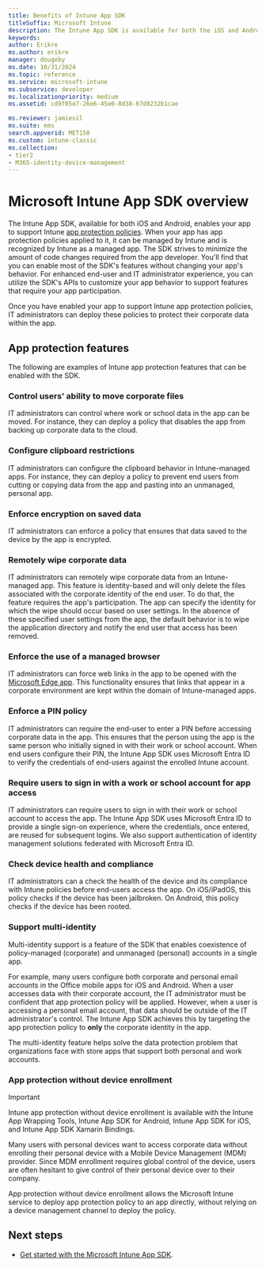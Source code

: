 ```yaml
---
title: Benefits of Intune App SDK 
titleSuffix: Microsoft Intune
description: The Intune App SDK is available for both the iOS and Android platforms, and enables mobile app management features with Microsoft Intune.
keywords:
author: Erikre
ms.author: erikre
manager: dougeby
ms.date: 10/31/2024
ms.topic: reference
ms.service: microsoft-intune
ms.subservice: developer
ms.localizationpriority: medium
ms.assetid: cd9f05e7-26e6-45e0-8d38-67d8232b1cae

ms.reviewer: jamiesil
ms.suite: ems
search.appverid: MET150
ms.custom: intune-classic
ms.collection:
- tier2
- M365-identity-device-management
---
```


# Microsoft Intune App SDK overview
The Intune App SDK, available for both iOS and Android, enables your app to support Intune [app protection policies](../apps/app-protection-policy.md). When your app has app protection policies applied to it, it can be managed by Intune and is recognized by Intune as a managed app. The SDK strives to minimize the amount of code changes required from the app developer. You'll find that you can enable most of the SDK's features without changing your app's behavior. For enhanced end-user and IT administrator experience, you can utilize the SDK's APIs to customize your app behavior to support features that require your app participation.

Once you have enabled your app to support Intune app protection policies, IT administrators can deploy these policies to protect their corporate data within the app.

## App protection features

The following are examples of Intune app protection features that can be enabled with the SDK.

### Control users' ability to move corporate files
IT administrators can control where work or school data in the app can be moved. For instance, they can deploy a policy that disables the app from backing up corporate data to the cloud.

### Configure clipboard restrictions
IT administrators can configure the clipboard behavior in Intune-managed apps. For instance, they can deploy a policy to prevent end users from cutting or copying data from the app and pasting into an unmanaged, personal app.

### Enforce encryption on saved data
IT administrators can enforce a policy that ensures that data saved to the device by the app is encrypted.

### Remotely wipe corporate data
IT administrators can remotely wipe corporate data from an Intune-managed app. This feature is identity-based and will only delete the files associated with the corporate identity of the end user. To do that, the feature requires the app's participation. The app can specify the identity for which the wipe should occur based on user settings. In the absence of these specified user settings from the app, the default behavior is to wipe the application directory and notify the end user that access has been removed.

### Enforce the use of a managed browser
IT administrators can force web links in the app to be opened with the [Microsoft Edge app](../apps/manage-microsoft-edge.md). This functionality ensures that links that appear in a corporate environment are kept within the domain of Intune-managed apps.

### Enforce a PIN policy
IT administrators can require the end-user to enter a PIN before accessing corporate data in the app. This ensures that the person using the app is the same person who initially signed in with their work or school account. When end users configure their PIN, the Intune App SDK uses Microsoft Entra ID to verify the credentials of end-users against the enrolled Intune account.

### Require users to sign in with a work or school account for app access
IT administrators can require users to sign in with their work or school account to access the app. The Intune App SDK uses Microsoft Entra ID to provide a single sign-on experience, where the credentials, once entered, are reused for subsequent logins. We also support authentication of identity management solutions federated with Microsoft Entra ID.

### Check device health and compliance
IT administrators can a check the health of the device and its compliance with Intune policies before end-users access the app. On iOS/iPadOS, this policy checks if the device has been jailbroken. On Android, this policy checks if the device has been rooted.

### Support multi-identity
Multi-identity support is a feature of the SDK that enables coexistence of policy-managed (corporate) and unmanaged (personal) accounts in a single app.

For example, many users configure both corporate and personal email accounts in the Office mobile apps for iOS and Android. When a user accesses data with their corporate account, the IT administrator must be confident that app protection policy will be applied. However, when a user is accessing a personal email account, that data should be outside of the IT administrator's control. The Intune App SDK achieves this by targeting the app protection policy to **only** the corporate identity in the app.

The multi-identity feature helps solve the data protection problem that organizations face with store apps that support both personal and work accounts.
 
### App protection without device enrollment

>[!IMPORTANT]
>Intune app protection without device enrollment is available with the Intune App Wrapping Tools, Intune App SDK for Android, Intune App SDK for iOS, and Intune App SDK Xamarin Bindings.

Many users with personal devices want to access corporate data without enrolling their personal device with a Mobile Device Management (MDM) provider. Since MDM enrollment requires global control of the device, users are often hesitant to give control of their personal device over to their company.

App protection without device enrollment allows the Microsoft Intune service to deploy app protection policy to an app directly, without relying on a device management channel to deploy the policy.

## Next steps

- [Get started with the Microsoft Intune App SDK](app-sdk-get-started.md).

